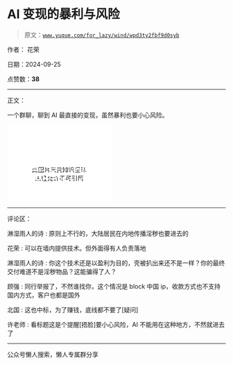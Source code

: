 # AI 变现的暴利与风险

> 原文：[`www.yuque.com/for_lazy/wind/wpd3ty2fbf9d0syb`](https://www.yuque.com/for_lazy/wind/wpd3ty2fbf9d0syb)

作者： 花荣

日期：2024-09-25

点赞数：**38**

* * *

正文：

一个群聊，聊到 AI 最直接的变现，虽然暴利也要小心风险。

![](img/ed2d381a03a2b354e1c5991550ca2df7.png "None")

* * *

评论区：

淋湿雨人的诗 : 原则上不行的，大陆居民在内地传播淫秽也要进去的

花荣 : 可以在墙内提供技术。但外面得有人负责落地

淋湿雨人的诗 : 你这个技术还是以盈利为目的，壳被扒出来还不是一样？你的最终交付难道不是淫秽物品？这能骗得了人？

顾强 : 同行举报了，不然谁找你，这个情况是 block 中国 ip，收款方式也不支持国内方式，客户也都是国外

北国 : 这也中标，为了赚钱，底线都不要了[疑问]

许老师 : 看标题这是个提醒[捂脸]要小心风险，AI 不能用在这种地方，不然就进去了

* * *

公众号懒人搜索，懒人专属群分享